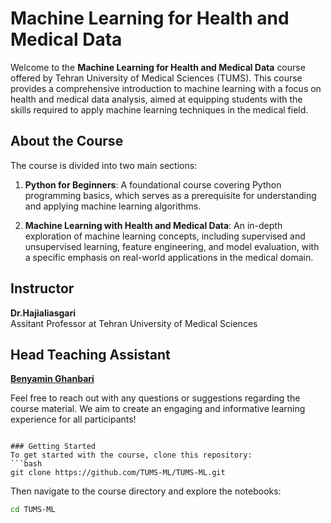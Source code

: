 # Machine Learning for Health and Medical Data

Welcome to the **Machine Learning for Health and Medical Data** course offered by Tehran University of Medical Sciences (TUMS). This course provides a comprehensive introduction to machine learning with a focus on health and medical data analysis, aimed at equipping students with the skills required to apply machine learning techniques in the medical field.

## About the Course
The course is divided into two main sections:

1. **Python for Beginners**: A foundational course covering Python programming basics, which serves as a prerequisite for understanding and applying machine learning algorithms.
   
2. **Machine Learning with Health and Medical Data**: An in-depth exploration of machine learning concepts, including supervised and unsupervised learning, feature engineering, and model evaluation, with a specific emphasis on real-world applications in the medical domain.


## Instructor
**Dr.Hajialiasgari**  
 Assitant Professor at Tehran University of Medical Sciences

## Head Teaching Assistant
**[Benyamin Ghanbari](https://benyamin-ghanbari.github.io/)**

Feel free to reach out with any questions or suggestions regarding the course material. We aim to create an engaging and informative learning experience for all participants!

```

### Getting Started
To get started with the course, clone this repository:
```bash
git clone https://github.com/TUMS-ML/TUMS-ML.git
```

Then navigate to the course directory and explore the notebooks:
```bash
cd TUMS-ML
```



